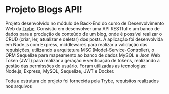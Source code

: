 # Projeto Blogs API!

Projeto desenvolvido no módulo de Back-End do curso de Desenvolvimento Web da [Trybe](https://www.betrybe.com/). Consistiu em desenvolver uma API RESTful e um banco de dados para a produção de conteúdo de um blog, onde é possível realizar o CRUD (criar, ler, atualizar e deletar) dos posts. A aplicação foi desenvolvida em Node.js com Express, middlewares para realizar a validação das requisições, utilizando a arquitetura MSC (Model-Service-Controller), o ORM Sequelize para mapeamento ao banco de dados MySQL e Json Web Token (JWT) para realizar a geração e verificação de tokens, realizando a gestão das permissões do usuário.
Foram utilizadas as tecnologias: Node.js, Express, MySQL, Sequelize, JWT e Docker.

Toda a estrutura do projeto foi fornecida pela Trybe, requisitos realizados nos arquivos 
